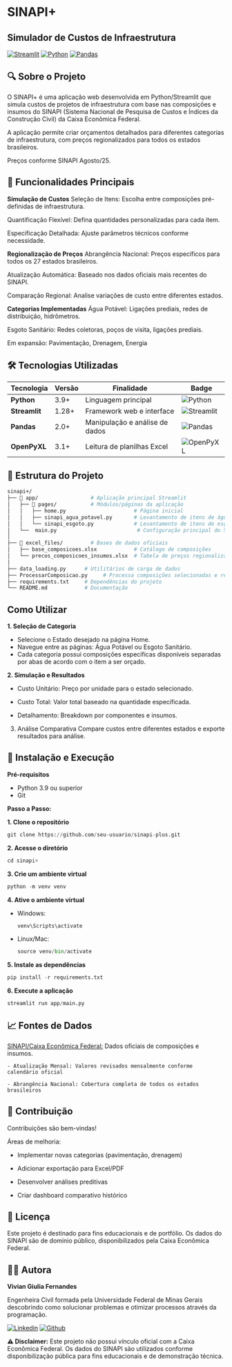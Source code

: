 # SINAPI+ 
## Simulador de Custos de Infraestrutura
[![Streamlit](https://img.shields.io/badge/Streamlit-FF4B4B?style=for-plastic&logo=Streamlit&logoColor=white)](https://streamlit.io/) [![Python](https://img.shields.io/badge/Python-3776AB?style=for-plastic&logo=python&logoColor=white)](https://www.python.org/) [![Pandas](https://img.shields.io/badge/Pandas-2C2D72?style=for-plastic&logo=pandas&logoColor=white)](https://pandas.pydata.org/)



## 🔍 **Sobre o Projeto**
O SINAPI+ é uma aplicação web desenvolvida em Python/Streamlit que simula custos de projetos de infraestrutura com base nas composições e insumos do SINAPI (Sistema Nacional de Pesquisa de Custos e Índices da Construção Civil) da Caixa Econômica Federal.

A aplicação permite criar orçamentos detalhados para diferentes categorias de infraestrutura, com preços regionalizados para todos os estados brasileiros.

Preços conforme SINAPI Agosto/25.

## 🚀 **Funcionalidades Principais**

**Simulação de Custos**
Seleção de Itens: Escolha entre composições pré-definidas de infraestrutura.

Quantificação Flexível: Defina quantidades personalizadas para cada item.

Especificação Detalhada: Ajuste parâmetros técnicos conforme necessidade.

**Regionalização de Preços**
Abrangência Nacional: Preços específicos para todos os 27 estados brasileiros.

Atualização Automática: Baseado nos dados oficiais mais recentes do SINAPI.

Comparação Regional: Analise variações de custo entre diferentes estados.

**Categorias Implementadas**
Água Potável: Ligações prediais, redes de distribuição, hidrômetros.

Esgoto Sanitário: Redes coletoras, poços de visita, ligações prediais.

Em expansão: Pavimentação, Drenagem, Energia

## 🛠️ Tecnologias Utilizadas

| Tecnologia | Versão | Finalidade | Badge |
|------------|--------|------------|-------|
| **Python** | 3.9+ | Linguagem principal | ![Python](https://img.shields.io/badge/Python-3.9%2B-3776AB?logo=python) |
| **Streamlit** | 1.28+ | Framework web e interface | ![Streamlit](https://img.shields.io/badge/Streamlit-1.28%2B-FF4B4B?logo=streamlit) |
| **Pandas** | 2.0+ | Manipulação e análise de dados | ![Pandas](https://img.shields.io/badge/Pandas-2.0%2B-150458?logo=pandas) |
| **OpenPyXL** | 3.1+ | Leitura de planilhas Excel | ![OpenPyXL](https://img.shields.io/badge/OpenPyXL-3.1%2B-217346) |

## 📁 Estrutura do Projeto

```bash
sinapi+/
├── 📂 app/                 # Aplicação principal Streamlit
│   ├── 📂 pages/           # Módulos/páginas da aplicação
│   │   ├── home.py                      # Página inicial
│   │   ├── sinapi_agua_potavel.py       # Levantamento de itens de água potável
│   │   └── sinapi_esgoto.py             # Levantamento de itens de esgoto sanitário
│   └──  main.py                          # Configuração principal do Streamlit
│
├── 📂 excel_files/         # Bases de dados oficiais
│   ├── base_composicoes.xlsx            # Catálogo de composições
│   └── precos_composicoes_insumos.xlsx  # Tabela de preços regionalizados
│
├── data_loading.py      # Utilitários de carga de dados
├── ProcessarComposicao.py     # Processa composições selecionadas e retorna os resultados
├── requirements.txt     # Dependências do projeto
└── README.md            # Documentação
```


## Como Utilizar
**1. Seleção de Categoria**
- Selecione o Estado desejado na página Home.
- Navegue entre as páginas: Água Potável ou Esgoto Sanitário.
- Cada categoria possui composições específicas disponíveis separadas por abas de acordo com o item a ser orçado.

**2. Simulação e Resultados**
- Custo Unitário: Preço por unidade para o estado selecionado.

- Custo Total: Valor total baseado na quantidade especificada.

- Detalhamento: Breakdown por componentes e insumos.

3. Análise Comparativa
Compare custos entre diferentes estados e exporte resultados para análise.


## 🔧 Instalação e Execução
**Pré-requisitos**
- Python 3.9 ou superior
- Git

**Passo a Passo:**

**1. Clone o repositório**
```python
git clone https://github.com/seu-usuario/sinapi-plus.git
```

**2. Acesse o diretório**
```python
cd sinapi+
```

**3. Crie um ambiente virtual**
```python
python -m venv venv
```

**4. Ative o ambiente virtual**
 - Windows:
    ```python
    venv\Scripts\activate
    ```
 - Linux/Mac:
    ```python
    source venv/bin/activate
    ```
**5. Instale as dependências**
```python
pip install -r requirements.txt
```
**6. Execute a aplicação**
```python
streamlit run app/main.py
```

## 📈 Fontes de Dados
[SINAPI/Caixa Econômica Federal:](https://www.caixa.gov.br/) Dados oficiais de composições e insumos.

    - Atualização Mensal: Valores revisados mensalmente conforme calendário oficial

    - Abrangência Nacional: Cobertura completa de todos os estados brasileiros

## 🤝 Contribuição
Contribuições são bem-vindas! 

Áreas de melhoria:

- Implementar novas categorias (pavimentação, drenagem)

- Adicionar exportação para Excel/PDF

- Desenvolver análises preditivas

- Criar dashboard comparativo histórico

## 📄 Licença
Este projeto é destinado para fins educacionais e de portfólio. Os dados do SINAPI são de domínio público, disponibilizados pela Caixa Econômica Federal.

## 👩‍💻 Autora
**Vivian Giulia Fernandes**

Engenheira Civil formada pela Universidade Federal de Minas Gerais descobrindo como solucionar problemas e otimizar processos através da programação.

[![Linkedin](https://img.shields.io/badge/LinkedIn-0077B5?style=for-plastic&logo=linkedin&logoColor=white )](https://www.linkedin.com/in/vivian-fernandes-099b34149/) [![Github](https://img.shields.io/badge/GitHub-100000?style=for-plastic&logo=github&logoColor=white)](https://github.com/viviangiulia)




**⚠️ Disclaimer:**
 Este projeto não possui vínculo oficial com a Caixa Econômica Federal. Os dados do SINAPI são utilizados conforme disponibilização pública para fins educacionais e de demonstração técnica.